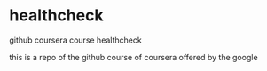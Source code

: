 # healthcheck
github coursera course healthcheck

this is a repo of the github course of coursera offered by the google